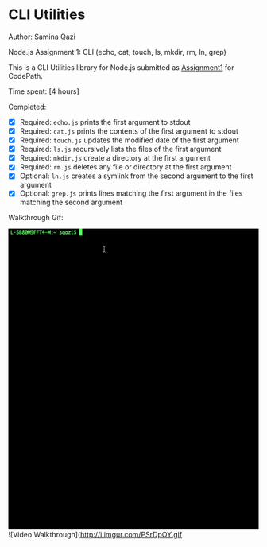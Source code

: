 # CLI Utilities

Author:  Samina Qazi

Node.js Assignment 1: CLI (echo, cat, touch, ls, mkdir, rm, ln, grep)

This is a CLI Utilities library for Node.js submitted as [Assignment1](http://courses.codepath.com/courses/nodejs_fast_track/unit/1#!assignment) for CodePath.

Time spent: [4 hours]

Completed:

* [x] Required: `echo.js` prints the first argument to stdout
* [x] Required: `cat.js` prints the contents of the first argument to stdout
* [x] Required: `touch.js` updates the modified date of the first argument
* [x] Required: `ls.js` recursively lists the files of the first argument
* [x] Required: `mkdir.js` create a directory at the first argument
* [x] Required: `rm.js` deletes any file or directory at the first argument 
* [x] Optional: `ln.js` creates a symlink from the second argument to the first argument
* [x] Optional: `grep.js` prints lines matching the first argument in the files matching the second argument

Walkthrough Gif:

![Video Walkthrough](https://github.com/saminasikander123/clis-Project1-Nodejs-March2016/blob/master/clis_walkthrough.gif)
![Video Walkthrough](http://i.imgur.com/PSrDpOY.gif
